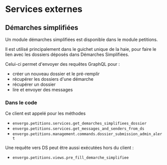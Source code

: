 # Services externes

## Démarches simplifiées

Un module démarches simplifiées est disponible dans le module petitions.

Il est utilisé principalement dans le guichet unique de la haie, pour faire le lien avec les dossiers déposés dans Démarches Simplifiées.

Celui-ci permet d'envoyer des requêtes GraphQL pour :

- créer un nouveau dossier et le pré-remplir
- récupérer les dossiers d'une démarche
- récupérer un dossier
- lire et envoyer des messages

### Dans le code

Ce client est appelé pour les méthodes

- `envergo.petitions.services.get_demarches_simplifiees_dossier`
- `envergo.petitions.services.get_messages_and_senders_from_ds`
- `envergo.petitions.management.commands.dossier_submission_admin_alert`

Une requête vers DS peut être aussi exécutées hors du client :

- `envergo.petitions.views.pre_fill_demarche_simplifiee`
